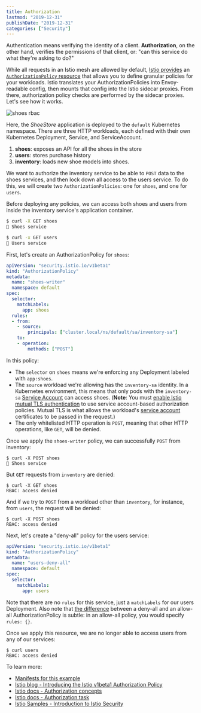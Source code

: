 ```yaml
---
title: Authorization
lastmod: "2019-12-31"
publishDate: "2019-12-31"
categories: ["Security"]
---
```


Authentication means verifying the identity of a client. **Authorization**, on the other hand, verifies the permissions of that client, or: "can this service do what they're asking to do?"

While all requests in an Istio mesh are allowed by default, [Istio provides](https://istio.io/docs/concepts/security/#authorization) an [`AuthorizationPolicy` resource](https://istio.io/docs/reference/config/security/authorization-policy/) that allows you to define granular policies for your workloads. Istio translates your AuthorizationPolicies into Envoy-readable config, then mounts that config into the Istio sidecar proxies. From there, authorization policy checks are performed by the sidecar proxies. Let's see how it works.

![shoes rbac](/images/rbac.png)

Here, the _ShoeStore_ application is deployed to the `default` Kubernetes namespace. There are three HTTP workloads, each defined with their own Kubernetes Deployment, Service, and ServiceAccount.

1. **shoes**: exposes an API for all the shoes in the store
2. **users**: stores purchase history
3. **inventory**: loads new shoe models into shoes.

We want to authorize the inventory service to be able to `POST` data to the shoes services, and then lock down all access to the users service. To do this, we will create two `AuthorizationPolicies`: one for `shoes`, and one for `users`.

Before deploying any policies, we can access both shoes and users from inside the inventory service's application container.

```bash
$ curl -X GET shoes
🥾 Shoes service
```

```bash
$ curl -x GET users
👥 Users service
```

First, let's create an AuthorizationPolicy for `shoes`:

```YAML
apiVersion: "security.istio.io/v1beta1"
kind: "AuthorizationPolicy"
metadata:
  name: "shoes-writer"
  namespace: default
spec:
  selector:
    matchLabels:
      app: shoes
  rules:
  - from:
    - source:
        principals: ["cluster.local/ns/default/sa/inventory-sa"]
    to:
    - operation:
        methods: ["POST"]
```

In this policy:
- The `selector` on `shoes` means we're enforcing any Deployment labeled with `app:shoes`.
- The `source` workload we're allowing has the `inventory-sa` identity. In a Kubernetes environment, this means that only pods with the `inventory-sa` [Service Account](https://kubernetes.io/docs/tasks/configure-pod-container/configure-service-account/) can access shoes. (**Note**: You must [enable Istio mutual TLS authentication](https://istio.io/docs/tasks/security/authentication/authn-policy/#globally-enabling-istio-mutual-tls) to use service account-based authorization policies. Mutual TLS is what allows the workload's [service account](https://istio.io/docs/concepts/security/#istio-security-vs-spiffe) certificates to be passed in the request.)
- The only whitelisted HTTP operation is `POST`, meaning that other HTTP operations, like `GET`, will be denied.



Once we apply the `shoes-writer` policy, we can successfully `POST` from inventory:

```
$ curl -X POST shoes
🥾 Shoes service
```

But `GET` requests from `inventory` are denied:

```
$ curl -X GET shoes
RBAC: access denied
```

And if we try to `POST` from a workload other than `inventory`, for instance, from `users`, the request will be denied:

```
$ curl -X POST shoes
RBAC: access denied
```

Next, let's create a "deny-all" policy for the users service:

```YAML
apiVersion: "security.istio.io/v1beta1"
kind: "AuthorizationPolicy"
metadata:
  name: "users-deny-all"
  namespace: default
spec:
  selector:
    matchLabels:
      app: users
```

Note that there are no `rules` for this service, just a `matchLabels` for our users Deployment. Also note that [the difference](https://istio.io/docs/concepts/security/#allow-all-and-deny-all) between a deny-all and an allow-all AuthorizationPolicy is subtle: in an allow-all policy, you would specify `rules: {}`.

Once we apply this resource, we are no longer able to access users from any of our services:

```
$ curl users
RBAC: access denied
```

To learn more:

- [Manifests for this example](https://github.com/askmeegs/istiobyexample/tree/master/yaml/authorization)
- [Istio blog - Introducing the Istio v1beta1 Authorization Policy](https://istio.io/blog/2019/v1beta1-authorization-policy/)
- [Istio docs - Authorization concepts](https://istio.io/docs/concepts/security/#authorization)
- [Istio docs - Authorization task](https://istio.io/docs/tasks/security/authorization/authz-http/)
- [Istio Samples - Introduction to Istio Security](https://github.com/GoogleCloudPlatform/istio-samples/tree/6fa69cf46424c055535ddbdc22f715e866c4d179/security-intro#demo-introduction-to-istio-security)

